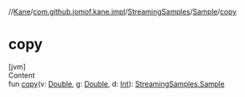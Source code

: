 //[Kane](../../../index.md)/[com.github.jomof.kane.impl](../../index.md)/[StreamingSamples](../index.md)/[Sample](index.md)/[copy](copy.md)



# copy  
[jvm]  
Content  
fun [copy](copy.md)(v: [Double](https://kotlinlang.org/api/latest/jvm/stdlib/kotlin/-double/index.html), g: [Double](https://kotlinlang.org/api/latest/jvm/stdlib/kotlin/-double/index.html), d: [Int](https://kotlinlang.org/api/latest/jvm/stdlib/kotlin/-int/index.html)): [StreamingSamples.Sample](index.md)  



